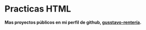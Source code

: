 # Practicas HTML
**Mas proyectos públicos en mi perfil de github, [gusstavo-rentería](https://github.com/gusstavo-renteria).**